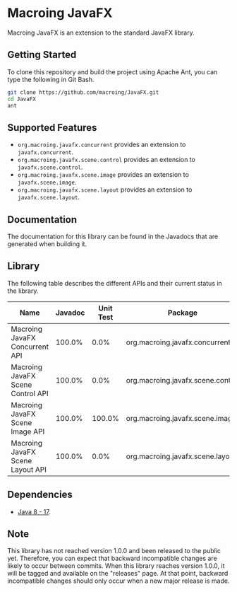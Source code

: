 Macroing JavaFX
===============
Macroing JavaFX is an extension to the standard JavaFX library.

Getting Started
---------------
To clone this repository and build the project using Apache Ant, you can type the following in Git Bash.

```bash
git clone https://github.com/macroing/JavaFX.git
cd JavaFX
ant
```

Supported Features
------------------
 - `org.macroing.javafx.concurrent` provides an extension to `javafx.concurrent`.
 - `org.macroing.javafx.scene.control` provides an extension to `javafx.scene.control`.
 - `org.macroing.javafx.scene.image` provides an extension to `javafx.scene.image`.
 - `org.macroing.javafx.scene.layout` provides an extension to `javafx.scene.layout`.

Documentation
-------------
The documentation for this library can be found in the Javadocs that are generated when building it.

Library
-------
The following table describes the different APIs and their current status in the library.

| Name                              | Javadoc | Unit Test | Package                           |
| --------------------------------- | ------- | --------- | --------------------------------- |
| Macroing JavaFX Concurrent API    | 100.0%  |   0.0%    | org.macroing.javafx.concurrent    |
| Macroing JavaFX Scene Control API | 100.0%  |   0.0%    | org.macroing.javafx.scene.control |
| Macroing JavaFX Scene Image API   | 100.0%  | 100.0%    | org.macroing.javafx.scene.image   |
| Macroing JavaFX Scene Layout API  | 100.0%  |   0.0%    | org.macroing.javafx.scene.layout  |

Dependencies
------------
 - [Java 8 - 17](http://www.java.com).

Note
----
This library has not reached version 1.0.0 and been released to the public yet. Therefore, you can expect that backward incompatible changes are likely to occur between commits. When this library reaches version 1.0.0, it will be tagged and available on the "releases" page. At that point, backward incompatible changes should only occur when a new major release is made.